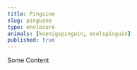 ```yaml
---
title: Pinguine
slug: pinguine
type: enclosure
animals: [koenigspinguin, eselspinguin]
published: true
---
```

Some Content
